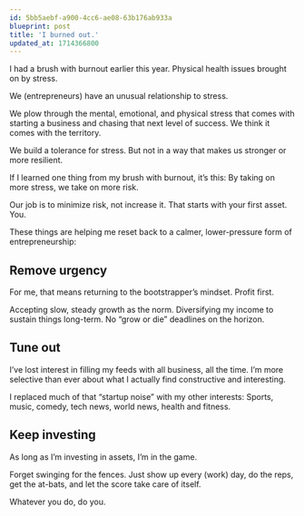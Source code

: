 ```yaml
---
id: 5bb5aebf-a900-4cc6-ae08-63b176ab933a
blueprint: post
title: 'I burned out.'
updated_at: 1714366800
---
```

I had a brush with burnout earlier this year. Physical health issues brought on by stress.

We (entrepreneurs) have an unusual relationship to stress.

We plow through the mental, emotional, and physical stress that comes with starting a business and chasing that next level of success. We think it comes with the territory.

We build a tolerance for stress. But not in a way that makes us stronger or more resilient.

If I learned one thing from my brush with burnout, it’s this: By taking on more stress, we take on more risk.

Our job is to minimize risk, not increase it. That starts with your first asset. You.

These things are helping me reset back to a calmer, lower-pressure form of entrepreneurship:

## Remove urgency

For me, that means returning to the bootstrapper’s mindset. Profit first.

Accepting slow, steady growth as the norm. Diversifying my income to sustain things long-term. No “grow or die” deadlines on the horizon.

## Tune out

I’ve lost interest in filling my feeds with all business, all the time. I’m more selective than ever about what I actually find constructive and interesting.

I replaced much of that “startup noise” with my other interests: Sports, music, comedy, tech news, world news, health and fitness.

## Keep investing

As long as I’m investing in assets, I’m in the game.

Forget swinging for the fences. Just show up every (work) day, do the reps, get the at-bats, and let the score take care of itself.

Whatever you do, do you.
